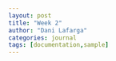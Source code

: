 ```yaml
---
layout: post
title: "Week 2"
author: "Dani Lafarga"
categories: journal
tags: [documentation,sample]
---
```



	
